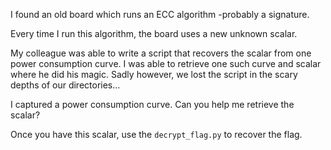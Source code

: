 I found an old board which runs an ECC algorithm -probably a signature.


Every time I run this algorithm, the board uses a new unknown scalar. 


My colleague was able to write a script that recovers the scalar from one power consumption curve. I was able to retrieve one such curve and scalar where he did his magic. Sadly however, we lost the script in the scary depths of our directories...


I captured a power consumption curve. Can you help me retrieve the scalar?


Once you have this scalar, use the ```decrypt_flag.py``` to recover the flag.

